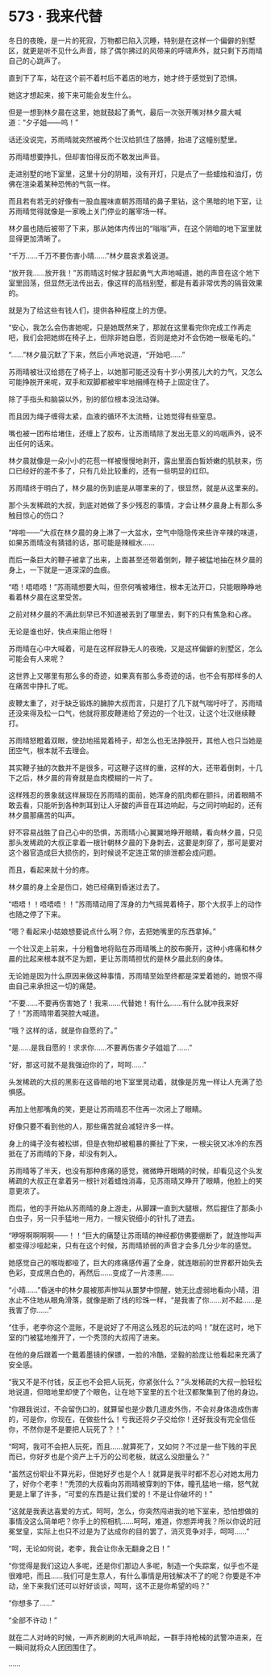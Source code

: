 <link rel="stylesheet" href="../styles/text.css"/>
<h1>573 · 我来代替</h1>

冬日的夜晚，是一片的死寂，万物都已陷入沉睡，特别是在这样一个偏僻的别墅区，就更是听不见什么声音，除了偶尔拂过的风带来的呼啸声外，就只剩下苏雨晴自己的心跳声了。

直到下了车，站在这个前不着村后不着店的地方，她才终于感觉到了恐惧。

她这才想起来，接下来可能会发生什么。

但是一想到林夕晨在这里，她就鼓起了勇气，最后一次张开嘴对林夕晨大喊道：“夕子姐——呜！”

话还没说完，苏雨晴就突然被两个壮汉给抓住了胳膊，抬进了这幢别墅里。

苏雨晴想要挣扎，但却害怕得反而不敢发出声音。

走进别墅的地下室里，这里十分的阴暗，没有开灯，只是点了一些蜡烛和油灯，仿佛在渲染着某种恐怖的气氛一样。

而且若有若无的好像有一股血腥味直朝苏雨晴的鼻子里钻，这个黑暗的地下室，让苏雨晴觉得就像是一家晚上关门停业的屠宰场一样。

林夕晨也随后被带了下来，那从她体内传出的“嗡嗡”声，在这个阴暗的地下室里就显得更加清晰了。

“千万……千万不要伤害小晴……”林夕晨哀求着说道。

“放开我……放开我！”苏雨晴这时候才鼓起勇气大声地喊道，她的声音在这个地下室里回荡，但显然无法传出去，像这样的高档别墅，都是有着非常优秀的隔音效果的。

就是为了给这些有钱人们，提供各种程度上的方便。

“安心，我怎么会伤害她呢，只是她既然来了，那就在这里看完你完成工作再走吧，我们会把她绑在椅子上，但除非她自愿，否则是绝对不会伤她一根毫毛的。”

“……”林夕晨沉默了下来，然后小声地说道，“开始吧……”

苏雨晴被壮汉给摁在了椅子上，以她那可能还没有十岁小男孩儿大的力气，又怎么可能挣脱开来呢，双手和双脚都被牢牢地捆缚在椅子上固定住了。

除了手指头和脑袋以外，别的部位根本没法动弹。

而且因为绳子缠得太紧，血液的循环不太流畅，让她觉得有些窒息。

嘴也被一团布给堵住，还缠上了胶布，让苏雨晴除了发出无意义的呜咽声外，说不出任何的话来。

林夕晨就像是一朵小小的花苞一样被慢慢地剥开，露出里面白皙娇嫩的肌肤来，伤口已经好的差不多了，只有几处比较重的，还有一些明显的红印。

苏雨晴终于明白了，林夕晨的伤到底是从哪里来的了，很显然，就是从这里来的。

那个头发稀疏的大叔，到底对她做了多少残忍的事情，才会让林夕晨身上有那么多触目惊心的伤口？

“哗啦——”大叔在林夕晨的身上淋了一大盆水，空气中隐隐传来些许辛辣的味道，如果苏雨晴没有猜错的话，那可能是辣椒水……

而后一条巨大的鞭子被拿了出来，上面甚至还带着倒刺，鞭子被猛地抽在林夕晨的身上，一下就是一道深深的血痕。

“唔！唔唔唔！”苏雨晴想要大叫，但奈何嘴被堵住，根本无法开口，只能眼睁睁地看着林夕晨在这里受苦。

之前对林夕晨的不满此刻早已不知道被丢到了哪里去，剩下的只有焦急和心疼。

无论是谁也好，快点来阻止他呀！

苏雨晴在心中大喊着，可是在这样寂静无人的夜晚，又是这样偏僻的别墅区，怎么可能会有人来呢？

这世界上又哪里有那么多的奇迹，如果真有那么多奇迹的话，也不会有那样多的人在痛苦中挣扎了呢。

皮鞭太重了，对于缺乏锻炼的臃肿大叔而言，只是打了几下就气喘吁吁了，苏雨晴还没来得及松一口气，他就将那皮鞭递给了旁边的一个壮汉，让这个壮汉继续鞭打。

苏雨晴怒瞪着双眼，使劲地摇晃着椅子，却怎么也无法挣脱开，其他人也只当她是团空气，根本就不去理会。

其实鞭子抽的次数并不是很多，可这鞭子这样的重，这样的大，还带着倒刺，十几下之后，林夕晨的背脊就是血肉模糊的一片了。

这样残忍的景象就这样展现在苏雨晴的面前，她浑身的肌肉都在颤抖，闭着眼睛不敢去看，只能听到各种刺耳到让人牙酸的声音在耳边响起，与之同时响起的，还有林夕晨那痛苦的叫声。

好不容易战胜了自己心中的恐惧，苏雨晴小心翼翼地睁开眼睛，看向林夕晨，只见那头发稀疏的大叔正拿着一根针朝林夕晨的下身刺去，这要是刺穿了，那可是要对这个器官造成巨大损伤的，到时候说不定连正常的排泄都会成问题。

而且，看起来就十分的疼。

林夕晨的身上全是伤口，她已经痛到昏迷过去了。

“唔唔！！唔唔唔！！”苏雨晴动用了浑身的力气摇晃着椅子，那个大叔手上的动作也随之停了下来。

“嗯？看起来小姑娘想要说点什么啊？你，去把她嘴里的东西拿掉。”

一个壮汉走上前来，十分粗鲁地将贴在苏雨晴嘴上的胶布撕开，这种小疼痛和林夕晨的比起来根本就不足为题，更让苏雨晴担忧的是林夕晨此刻的身体。

无论她是因为什么原因来做这种事情，苏雨晴至始至终都是深爱着她的，她恨不得由自己来承担这一切的痛楚。

“不要……不要再伤害她了！我来……代替她！有什么……有什么就冲我来好了！”苏雨晴带着哭腔大喊道。

“哦？这样的话，就是你自愿的了。”

“是……是我自愿的！求求你……不要再伤害夕子姐姐了……”

“好，那这可就不是我强迫你的了，呵呵……”

头发稀疏的大叔的黑影在这昏暗的地下室里晃动着，就像是厉鬼一样让人充满了恐惧感。

再加上他那嘴角的笑，更是让苏雨晴忍不住再一次闭上了眼睛。

好像只要不看到他的人，那些痛苦就会减轻许多一样。

身上的绳子没有被松绑，但是衣物却被粗暴的撕扯了下来，一根尖锐又冰冷的东西抵在了苏雨晴的下身，却没有刺入。

苏雨晴等了半天，也没有那种疼痛的感觉，微微睁开眼睛的时候，却看见这个头发稀疏的大叔正在拿着另一根针对着蜡烛消毒，见苏雨晴又睁开了眼睛，他脸上的笑意更浓了。

而后，他的手开始从苏雨晴的身上游走，从脚踝一直到大腿根，然后握住了那条小白虫子，另一只手猛地一用力，一根尖锐细小的针扎了进去。

“咿呀啊啊啊啊——！！”巨大的痛楚让苏雨晴的神经都仿佛要绷断了，就连惨叫声都变得沙哑起来，只有在这个时候，苏雨晴娇弱的声音才会多几分少年的感觉。

她感觉自己的喉咙都哑了，巨大的疼痛感传遍了全身，就连眼前的世界都开始失去色彩，变成黑白色的，再然后……变成了一片漆黑……

“小晴……”昏迷中的林夕晨被那声惨叫从噩梦中惊醒，她无比虚弱地看向小晴，泪水止不住地从眼角滑落，就像是断了线的珍珠一样，“是我害了你……对不起……是我害了你……”

“住手，老李你这个混账，不是说好了不用这么残忍的玩法的吗！”就在这时，地下室的门被猛地推开了，一个秃顶的大叔闯了进来。

在他的身后跟着一个戴着墨镜的保镖，一脸的冷酷，坚毅的脸庞让他看起来充满了安全感。

“我又不是不付钱，反正也不会把人玩死，你紧张什么？”头发稀疏的大叔一脸轻松地说道，但暗地里却使了个眼色，让在地下室里的五个壮汉都聚集到了他的身边。

“你跟我说过，不会留伤口的，就算留也是少数几道皮外伤，不会对身体造成伤害的，可是你，你现在，在做些什么！亏我还将夕子交给你！还好我没有完全信任你，不然你是不是要把人玩死了？！”

“呵呵，我可不会把人玩死，而且……就算死了，又如何？不过是一些下贱的平民而已，你好歹也是个资产上千万的公司老板，就这么没胆量么？”

“虽然这份职业不算光彩，但她好歹也是个人！就算是我平时都不忍心对她太用力了，好你个老李！”秃顶的大叔看向苏雨晴被穿刺的下体，瞳孔猛地一缩，怒气就更是上窜了许多，“可爱的东西是让我们爱的！不是让你破坏的！”

“这就是我表达喜爱的方式，呵呵，怎么，你突然闯进我的地下室来，恐怕想做的事情没这么简单吧？你手上的照相机……呵呵，难道，你想弄垮我？所以你说的冠冕堂皇，实际上也只不过是为了达成你的目的罢了，消灭竞争对手，呵呵……”

“呵，无论如何说，老李，我会让你永无翻身之日！”

“你觉得是我们这边人多呢，还是你们那边人多呢，制造一个失踪案，似乎也不是很难吧，而且……我们可是生意人，有什么事情是用钱解决不了的呢？你要是不冲动，坐下来我们还可以好好谈谈，呵呵，这不正是你希望的吗？”

“你想多了……”

“全部不许动！”

就在二人对峙的时候，一声齐刷刷的大吼声响起，一群手持枪械的武警冲进来，在一瞬间就将众人团团围住了。

……
